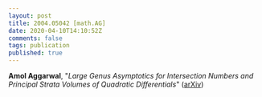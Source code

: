 ```yaml
---
layout: post
title: 2004.05042 [math.AG]
date: 2020-04-10T14:10:52Z
comments: false
tags: publication
published: true
---
```


<b>Amol Aggarwal</b>, "<i>Large Genus Asymptotics for Intersection Numbers and Principal Strata  Volumes of Quadratic Differentials</i>" ([arXiv](http://arxiv.org/abs/2004.05042v1))
